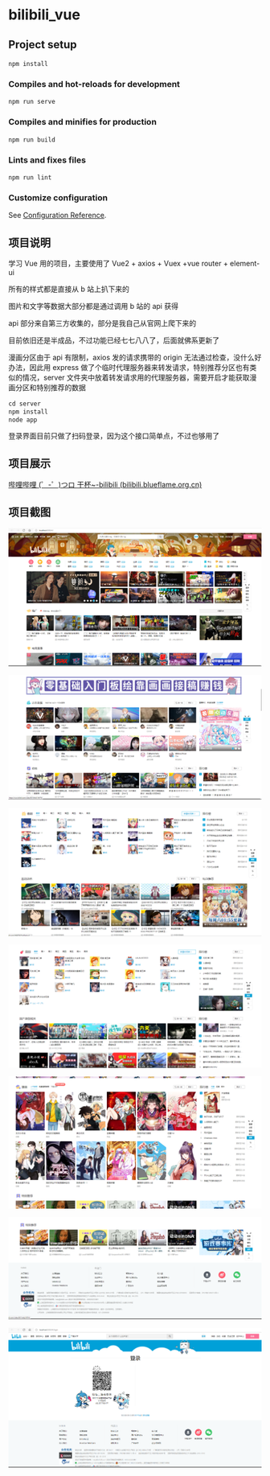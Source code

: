 # bilibili_vue

## Project setup
```shell
npm install
```

### Compiles and hot-reloads for development
```shell
npm run serve
```

### Compiles and minifies for production
```shell
npm run build
```

### Lints and fixes files
```shell
npm run lint
```

### Customize configuration
See [Configuration Reference](https://cli.vuejs.org/config/).

## 项目说明

学习 Vue 用的项目，主要使用了 Vue2 + axios + Vuex +vue router + element-ui 

所有的样式都是直接从 b 站上扒下来的

图片和文字等数据大部分都是通过调用 b 站的 api 获得

api 部分来自第三方收集的，部分是我自己从官网上爬下来的

目前依旧还是半成品，不过功能已经七七八八了，后面就佛系更新了

漫画分区由于 api 有限制，axios 发的请求携带的 origin 无法通过检查，没什么好办法，因此用 express 做了个临时代理服务器来转发请求，特别推荐分区也有类似的情况，server 文件夹中放着转发请求用的代理服务器，需要开启才能获取漫画分区和特别推荐的数据

```shell
cd server
npm install
node app
```

登录界面目前只做了扫码登录，因为这个接口简单点，不过也够用了

## 项目展示

[哔哩哔哩 (゜-゜)つロ 干杯~-bilibili (bilibili.blueflame.org.cn)](https://bilibili.blueflame.org.cn/)

## 项目截图

![](screenshot/Snipaste_2021-08-22_21-59-57.png) 

![Snipaste_2021-08-22_22-00-33](screenshot/Snipaste_2021-08-22_22-00-33.png)  

![Snipaste_2021-08-22_22-00-46](screenshot/Snipaste_2021-08-22_22-00-46.png) 

![Snipaste_2021-08-22_22-00-56](screenshot/Snipaste_2021-08-22_22-00-56.png)

![Snipaste_2021-08-22_22-01-05](screenshot/Snipaste_2021-08-22_22-01-05.png)

![Snipaste_2021-08-22_22-01-12](screenshot/Snipaste_2021-08-22_22-01-12.png)

![Snipaste_2021-08-22_22-01-34](screenshot/Snipaste_2021-08-22_22-01-34.png)
